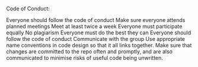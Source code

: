 Code of Conduct:

Everyone should follow the code of conduct
Make sure everyone attends planned meetings
Meet at least twice a week
Everyone must participate equally
No plagiarism
Everyone must do the best they can
Everyone should follow the code of conduct
Communicate with the group
Use appropriate name conventions in code design so that it all links together.
Make sure that changes are committed to the repo often and promptly, and are also communicated to minimise risks of useful code being unwritten.
